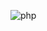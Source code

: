 ![php](https://user-images.githubusercontent.com/72734430/109806162-f38bf700-7c56-11eb-9c75-9c0662d88054.png)
